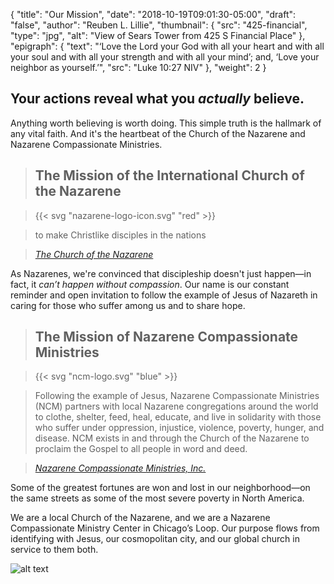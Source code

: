 {
	"title": "Our Mission",
	"date": "2018-10-19T09:01:30-05:00",
	"draft": "false",
	"author": "Reuben L. Lillie",
	"thumbnail": {
	    "src": "425-financial",
		"type": "jpg",
	    "alt": "View of Sears Tower from 425 S Financial Place"
	},
	"epigraph": {
		"text": "‘Love the Lord your God with all your heart and with all your soul and with all your strength and with all your mind’; and, ‘Love your neighbor as yourself.’",
		"src": "Luke 10:27 NIV"
	},
	"weight": 2
}

## Your actions reveal what you _actually_ believe.

Anything worth believing is worth doing. This simple truth is the hallmark of any vital faith. And it's the heartbeat of the Church of the Nazarene and Nazarene Compassionate Ministries.

> ## The Mission of the International Church of the Nazarene

> {{< svg "nazarene-logo-icon.svg" "red" >}}

> <span class="red x-large">to make Christlike disciples in the nations</span>

> <cite>[The Church of the Nazarene][cotn-mission]</cite>

As Nazarenes, we're convinced that discipleship doesn't just happen—in fact, it _can’t happen without compassion_. Our name is our constant reminder and open invitation to follow the example of Jesus of Nazareth in caring for those who suffer among us and to share hope.

> ## The Mission of Nazarene Compassionate Ministries

> {{< svg "ncm-logo.svg" "blue" >}}

> <span class="blue">Following the example of Jesus, Nazarene Compassionate Ministries (NCM) partners with local Nazarene congregations around the world to clothe, shelter, feed, heal, educate, and live in solidarity with those who suffer under oppression, injustice, violence, poverty, hunger, and disease. NCM exists in and through the Church of the Nazarene to proclaim the Gospel to all people in word and deed.</span>

> <cite>[Nazarene Compassionate Ministries, Inc.][ncm-mission]</cite>

Some of the greatest fortunes are won and lost in our neighborhood—on the same streets as some of the most severe poverty in North America. 

We are a local Church of the Nazarene, and we are a Nazarene Compassionate Ministry Center in Chicago’s Loop. Our purpose flows from identifying with Jesus, our cosmopolitan city, and our global church in service to them both. 

![alt text](/img/svg/mission.svg "Our mission is to make Christlike disciples by clothing, sheltering, feeding, heeling, educating, and living in solidarity with those who suffer under oppression, injustice, violence, poverty, hunger, and disease in the City of Chicago and beyond.")

[cotn-mission]: http://nazarene.org/mission/
[ncm-mission]: https://www.ncm.org/mission/
